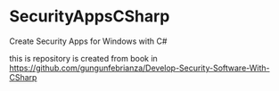 # SecurityAppsCSharp
Create Security Apps for Windows with C#

this is repository is created from book in https://github.com/gungunfebrianza/Develop-Security-Software-With-CSharp
